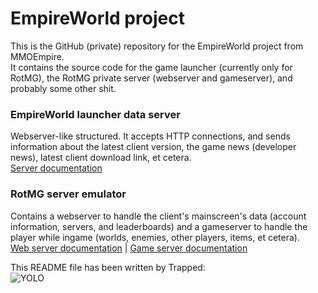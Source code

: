 # EmpireWorld project #
This is the GitHub (private) repository for the EmpireWorld project from MMOEmpire.  
It contains the source code for the game launcher (currently only for RotMG), the RotMG private server (webserver and gameserver), and probably some other shit.  
  
### EmpireWorld launcher data server ###
Webserver-like structured. It accepts HTTP connections, and sends information about the latest client version, the game news (developer news), latest client download link, et cetera.  
[Server documentation]("EmpireWorld%20data%20server/readme.md")
### RotMG server emulator ###
Contains a webserver to handle the client's mainscreen's data (account information, servers, and leaderboards) and a gameserver to handle the player while ingame (worlds, enemies, other players, items, et cetera).  
[Web server documentation]("server/readme.md") | [Game server documentation]("wServer/readme.md")  
  
This README file has been written by Trapped:  
![YOLO](http://www.gravatar.com/avatar/ee82ca9751539ba2dc65d4a8d9081378.png)
